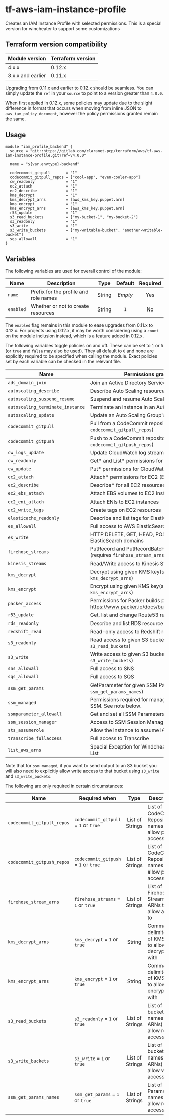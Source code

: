 # tf-aws-iam-instance-profile

Creates an IAM Instance Profile with selected permissions.
This is a special version for wincheater to support some customizations 

## Terraform version compatibility

| Module version    | Terraform version |
|-------------------|-------------------|
| 4.x.x             | 0.12.x            |
| 3.x.x and earlier | 0.11.x            |

Upgrading from 0.11.x and earlier to 0.12.x should be seamless.  You can simply update the `ref` in your `source` to point to a version greater than `4.0.0`.

When first applied in 0.12.x, some policies may update due to the slight difference in format that occurs when moving from inline JSON to `aws_iam_policy_document`, however the policy permissions granted remain the same.

## Usage

```
module "iam_profile_backend" {
  source = "git::https://gitlab.com/claranet-pcp/terraform/aws/tf-aws-iam-instance-profile.git?ref=v4.0.0"

  name = "${var.envtype}-backend"

  codecommit_gitpull       = "1"
  codecommit_gitpull_repos = ["cool-app", "even-cooler-app"]
  cw_readonly              = "1"
  ec2_attach               = "1"
  ec2_describe             = "1"
  kms_decrypt              = "1"
  kms_decrypt_arns         = [aws_kms_key.puppet.arn]
  kms_encrypt              = "1"
  kms_encrypt_arns         = [aws_kms_key.puppet.arn]
  r53_update               = "1"
  s3_read_buckets          = ["my-bucket-1", "my-bucket-2"]
  s3_readonly              = "1"
  s3_write                 = "1"
  s3_write_buckets         = ["my-writable-bucket", "another-writable-bucket"]
  sqs_allowall             = "1"
}
```

## Variables

The following variables are used for overall control of the module:

| Name      | Description                           | Type   | Default | Required |
|-----------|---------------------------------------|:------:|:-------:|:--------:|
| `name`    | Prefix for the profile and role names | String | _Empty_ | Yes      |
| `enabled` | Whether or not to create resources    | String | `1`     | No       |

The `enabled` flag remains in this module to ease upgrades from 0.11.x to 0.12.x.  For projects using 0.12.x, it may be worth considering using a `count` on the module inclusion instead, which is a feature added in 0.12.x.

The following variables toggle policies on and off.  These can be set to `1` or `0` (or `true` and `false` may also be used).  They all default to `0` and none are explicitly required to be specified when calling the module.  Exact policies set by each variable can be checked in the relevant file.

| Name                             | Permissions granted                                                               | File               |
|----------------------------------|-----------------------------------------------------------------------------------|--------------------|
| `ads_domain_join`                | Join an Active Directory Service domain                                           | `ads.tf`           |
| `autoscaling_describe`           | Describe Auto Scaling resources                                                   | `autoscaling.tf`   |
| `autoscaling_suspend_resume`     | Suspend and resume Auto Scaling processes                                         | `autoscaling.tf`   |
| `autoscaling_terminate_instance` | Terminate an instance in an Auto Scaling group                                    | `autoscaling.tf`   |
| `autoscaling_update`             | Update an Auto Scaling Group's properties                                         | `autoscaling.tf`   |
| `codecommit_gitpull`             | Pull from a CodeCommit repository (requires `codecommit_gitpull_repos`)           | `codecommit.tf`    |
| `codecommit_gitpush`             | Push to a CodeCommit repository (requires `codecommit_gitpush_repos`)             | `codecommit.tf`    |
| `cw_logs_update`                 | Update CloudWatch log streams                                                     | `cloudwatch.tf`    |
| `cw_readonly`                    | Get* and List* permissions for CloudWatch                                         | `cloudwatch.tf`    |
| `cw_update`                      | Put* permissions for CloudWatch                                                   | `cloudwatch.tf`    |
| `ec2_attach`                     | Attach* permissions for EC2 (EBS, ENI, etc)                                       | `ec2.tf`           |
| `ec2_describe`                   | Describe* for all EC2 resources                                                   | `ec2.tf`           |
| `ec2_ebs_attach`                 | Attach EBS volumes to EC2 instances                                               | `ec2.tf`           |
| `ec2_eni_attach`                 | Attach ENIs to EC2 instances                                                      | `ec2.tf`           |
| `ec2_write_tags`                 | Create tags on EC2 resources                                                      | `ec2.tf`           |
| `elasticache_readonly`           | Describe and list tags for ElastiCache resources                                  | `elasticache.tf`   |
| `es_allowall`                    | Full access to AWS ElasticSearch Service                                          | `elasticsearch.tf` |
| `es_write`                       | HTTP DELETE, GET, HEAD, POST and PUT to ElasticSearch domains                     | `elasticsearch.tf` |
| `firehose_streams`               | PutRecord and PutRecordBatch for Firehose (requires `firehose_stream_arns`)       | `firehose.tf`      |
| `kinesis_streams`                | Read/Write access to Kinesis Streams                                              | `kinesis.tf`       |
| `kms_decrypt`                    | Decrypt using given KMS key(s) (requires `kms_decrypt_arns`)                      | `kms.tf`           |
| `kms_encrypt`                    | Encrypt using given KMS key(s) (requires `kms_encrypt_arns`)                      | `kms.tf`           |
| `packer_access`                  | Permissions for Packer builds per https://www.packer.io/docs/builders/amazon.html | `packer.tf`        |
| `r53_update`                     | Get, list and change Route53 record sets                                          | `r53.tf`           |
| `rds_readonly`                   | Describe and list RDS resources                                                   | `rds.tf`           |
| `redshift_read`                  | Read-only access to Redshift resources                                            | `redshift.tf`      |
| `s3_readonly`                    | Read access to given S3 buckets (requires `s3_read_buckets`)                      | `s3.tf`            |
| `s3_write`                       | Write access to given S3 buckets (requires `s3_write_buckets`)                    | `s3.tf`            |
| `sns_allowall`                   | Full access to SNS                                                                | `sns.tf`           |
| `sqs_allowall`                   | Full access to SQS                                                                | `sqs.tf`           |
| `ssm_get_params`                 | GetParameter for given SSM Parameters (requires `ssm_get_params_names`)           | `ssm.tf`           |
| `ssm_managed`                    | Permissions required for managing an instance in SSM.  See note below.            | `ssm.tf`           |
| `ssmparameter_allowall`          | Get and set all SSM Parameters                                                    | `ssm.tf`           |
| `ssm_session_manager`            | Access to SSM Session Manager                                                     | `ssm.tf`           |
| `sts_assumerole`                 | Allow the instance to assume IAM roles                                            | `sts.tf`           |
| `transcribe_fullaccess`          | Full access to Transcribe                                                         | `transcribe.tf`    |
| `list_aws_arns`          | Special Exception for Windcheater  Assume Roles List                                                         | ` main.tf`    |

Note that for `ssm_managed`, if you want to send output to an S3 bucket you will also need to explicitly allow write access to that bucket using `s3_write` and `s3_write_buckets`.

The following are only required in certain circumstances:

| Name                       | Required when                        | Type            | Description                                                 |
|----------------------------|--------------------------------------|:---------------:|-------------------------------------------------------------|
| `codecommit_gitpull_repos` | `codecommit_gitpull` = `1` or `true` | List of Strings | List of CodeCommit Repository names to allow pull access    |
| `codecommit_gitpush_repos` | `codecommit_gitpush` = `1` or `true` | List of Strings | List of CodeCommit Repository names to allow push access    |
| `firehose_stream_arns`     | `firehose_streams` = `1` or `true`   | List of Strings | List of Firehose Stream ARNs to allow access to             |
| `kms_decrypt_arns`         | `kms_decrypt` = `1` or `true`        | String          | Comma-delimited list of KMS Keys to allow decryption with   |
| `kms_encrypt_arns`         | `kms_encrypt` = `1` or `true`        | String          | Comma-delimited list of KMS Keys to allow encryption with   |
| `s3_read_buckets`          | `s3_readonly` = `1` or `true`        | List of Strings | List of S3 bucket names (not ARNs) to allow read access to  |
| `s3_write_buckets`         | `s3_write` = `1` or `true`           | List of Strings | List of S3 bucket names (not ARNs) to allow write access to |
| `ssm_get_params_names`     | `ssm_get_params` = `1` or `true`     | List of Strings | List of SSM Parameter names to allow read access to         |
